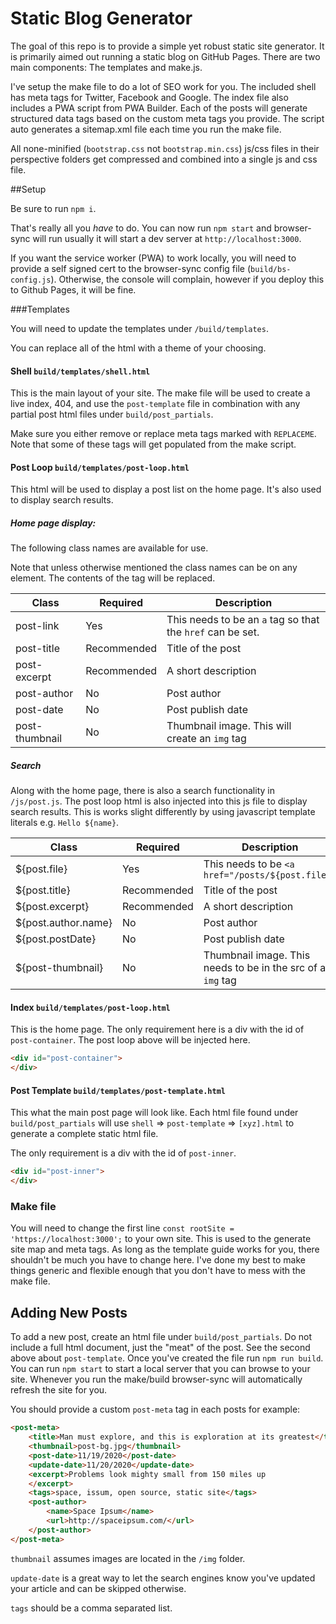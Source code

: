 # Static Blog Generator

The goal of this repo is to provide a simple yet robust static site generator. It is primarily aimed out running a static blog on GitHub Pages. There are two main components: The templates and make.js.

I've setup the make file to do a lot of SEO work for you. The included shell has meta tags for Twitter, Facebook and Google. The index file also includes a PWA script from PWA Builder. Each of the posts will generate structured data tags based on the custom meta tags you provide. The script auto generates a sitemap.xml file each time you run the make file. 

All none-minified (`bootstrap.css` not `bootstrap.min.css`) js/css files in their perspective folders get compressed and combined into a single js and css file.

##Setup

Be sure to run `npm i`.

That's really all you *have* to do. You can now run `npm start` and browser-sync will run usually it will start a dev server at `http://localhost:3000`.

If you want the service worker (PWA) to work locally, you will need to provide a self signed cert to the browser-sync config file (`build/bs-config.js`). Otherwise, the console will complain, however if you deploy this to Github Pages, it will be fine.

###Templates

You will need to update the templates under `/build/templates`.

You can replace all of the html with a theme of your choosing.

#### Shell `build/templates/shell.html`
This is the main layout of your site. The make file will be used to create a live index, 404, and use the `post-template` file in combination with any partial post html files under `build/post_partials`.

Make sure you either remove or replace meta tags marked with `REPLACEME`. Note that some of these tags will get populated from the make script.

#### Post Loop `build/templates/post-loop.html`
This html will be used to display a post list on the home page. It's also used to display search results.
##### Home page display:
The following class names are available for use. 

Note that unless otherwise mentioned the class names can be on any element. The contents of the tag will be replaced. 

|Class|Required|Description
|---|---|---|
|post-link| Yes | This needs to be an `a` tag so that the `href` can be set.|
|post-title| Recommended | Title of the post |
|post-excerpt| Recommended | A short description |
|post-author| No | Post author |
|post-date| No | Post publish date |
|post-thumbnail| No | Thumbnail image. This will create an `img` tag |
  
##### Search
Along with the home page, there is also a search functionality in `/js/post.js`. The post loop html is also injected into this js file to display search results.
This is works slight differently by using javascript template literals e.g. `Hello ${name}`.

|Class|Required|Description
|---|---|---|
|${post.file}| Yes | This needs to be `<a href="/posts/${post.file}"` |
|${post.title}| Recommended | Title of the post |
|${post.excerpt}| Recommended | A short description |
|${post.author.name}| No | Post author |
|${post.postDate}| No | Post publish date |
|${post-thumbnail}| No | Thumbnail image. This needs to be in the src of an `img` tag |


#### Index `build/templates/post-loop.html`
This is the home page. The only requirement here is a div with the id of `post-container`. The post loop above will be injected here.

```html
<div id="post-container">
</div>
``` 

#### Post Template `build/templates/post-template.html`
This what the main post page will look like. Each html file found under `build/post_partials` will use `shell` => `post-template` => `[xyz].html` to generate a complete static html file. 

The only requirement is a div with the id of `post-inner`.

```html
<div id="post-inner">
</div>
``` 

### Make file

You will need to change the first line `const rootSite = 'https://localhost:3000';` to your own site. This is used to the generate site map and meta tags. As long as the template guide works for you, there shouldn't be much you have to change here. I've done my best to make things generic and flexible enough that you don't have to mess with the make file.

## Adding New Posts
To add a new post, create an html file under `build/post_partials`. Do not include a full html document, just the "meat" of the post. See the second above about `post-template`. Once you've created the file run `npm run build`. You can run `npm start` to start a local server that you can browse to your site. Whenever you run the make/build browser-sync will automatically refresh the site for you.

You should provide a custom `post-meta` tag in each posts for example:

```html
<post-meta>
    <title>Man must explore, and this is exploration at its greatest</title>
    <thumbnail>post-bg.jpg</thumbnail>
    <post-date>11/19/2020</post-date>
    <update-date>11/20/2020</update-date>
    <excerpt>Problems look mighty small from 150 miles up
    </excerpt>
    <tags>space, issum, open source, static site</tags>
    <post-author>
        <name>Space Ipsum</name>
        <url>http://spaceipsum.com/</url>
    </post-author>
</post-meta>
```

`thumbnail` assumes images are located in the `/img` folder.

`update-date` is a great way to let the search engines know you've updated your article and can be skipped otherwise.

`tags` should be a comma separated list.
